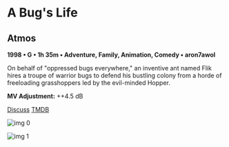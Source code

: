 # A Bug's Life

## Atmos

**1998 • G • 1h 35m • Adventure, Family, Animation, Comedy • aron7awol**

On behalf of "oppressed bugs everywhere," an inventive ant named Flik hires a troupe of warrior bugs to defend his bustling colony from a horde of freeloading grasshoppers led by the evil-minded Hopper.

**MV Adjustment:** ++4.5 dB

[Discuss](https://www.avsforum.com/threads/bass-eq-for-filtered-movies.2995212/post-59336160)  [TMDB](9487)

![img 0](https://i.imgur.com/0l5kVMP.jpg)

![img 1](https://i.imgur.com/fObs86o.png)

